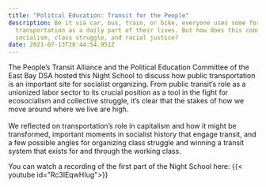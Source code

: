 ```yaml
---
title: "Politcal Education: Transit for the People"
description: Be it via car, bus, train, or bike, everyone uses some form of
  transportation as a daily part of their lives. But how does this connect to
  socialism, class struggle, and racial justice?
date: 2021-07-13T20:44:54.951Z
---
```

<!--StartFragment-->

The People’s Transit Alliance and the Political Education Committee of the East Bay DSA hosted this Night School to discuss how public transportation is an important site for socialist organizing. From public transit’s role as a unionized labor sector to its crucial position as a tool in the fight for ecosocialism and collective struggle, it’s clear that the stakes of how we move around where we live are high.\
\
We reflected on transportation’s role in capitalism and how it might be transformed, important moments in socialist history that engage transit, and a few possible angles for organizing class struggle and winning a transit system that exists for and through the working class.

You can watch a recording of the first part of the Night School here: {{< youtube id="Rc3lEqwHIug">}}[](https://www.youtube.com/watch?v=Rc3lEqwHIug)

<!--EndFragment-->